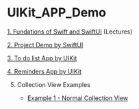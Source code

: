 # UIKit_APP_Demo
[1. Fundations of Swift and SwiftUI](https://github.com/1tongp/UIKit_APP_Demo/tree/main/swift_prac) (Lectures)

[2. Project Demo by SwiftUI](https://github.com/1tongp/UIKit_APP_Demo/tree/main/swift_prac/pracDemo)

[3. To do list App by UIKit](https://github.com/1tongp/UIKit_APP_Demo/tree/main/TODO_List_App)

[4. Reminders App by UIKit](https://github.com/1tongp/UIKit_APP_Demo/tree/main/Reminders_App)

5. Collection View Examples

    - [Example 1 - Normal Collection View](https://github.com/1tongp/UIKit_APP_Demo/tree/main/Collection%20View%201)
